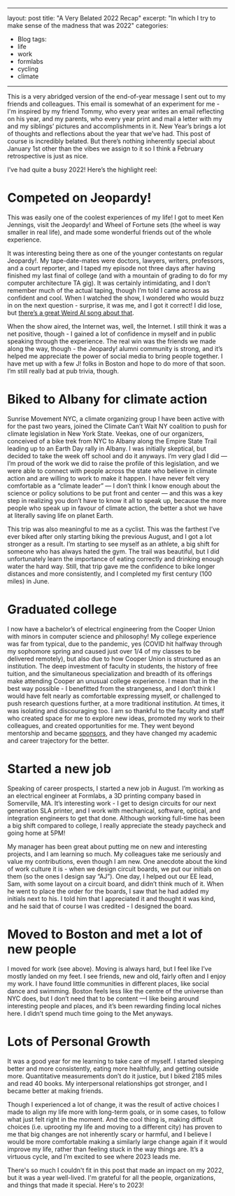 


---
layout: post
title: "A Very Belated 2022 Recap"
excerpt: "In which I try to make sense of the madness that was 2022"
categories:
- Blog
tags:
- life
- work
- formlabs
- cycling
- climate
---

This is a very abridged version of the end-of-year message I sent out to my friends and colleagues. This email is somewhat of an experiment for me - I'm inspired by my friend Tommy, who every year writes an email reflecting on his year, and my parents, who every year print and mail a letter with my and my siblings’ pictures and accomplishments in it. New Year’s brings a lot of thoughts and reflections about the year that we’ve had. This post of course is incredibly belated. But there’s nothing inherently special about January 1st other than the vibes we assign to it so I think a February retrospective is just as nice.

I’ve had quite a busy 2022! Here’s the highlight reel:

# Competed on Jeopardy!

This was easily one of the coolest experiences of my life! I got to meet Ken Jennings, visit the Jeopardy! and Wheel of Fortune sets (the wheel is way smaller in real life), and made some wonderful friends out of the whole experience. 

It was interesting being there as one of the younger contestants on regular Jeopardy!. My tape-date-mates were doctors, lawyers, writers, professors, and a court reporter, and I taped my episode not three days after having finished my last final of college (and with a mountain of grading to do for my computer architecture TA gig). It was certainly intimidating, and I don’t remember much of the actual taping, though I’m told I came across as confident and cool. When I watched the show, I wondered who would buzz in on the next question - surprise, it was me, and I got it correct! I did lose, but [there’s a great Weird Al song about that](https://www.youtube.com/watch?v=BvUZijEuNDQ). 

When the show aired, the Internet was, well, the Internet. I still think it was a net positive, though - I gained a lot of confidence in myself and in public speaking through the experience. The real win was the friends we made along the way, though - the Jeopardy! alumni community is strong, and it’s helped me appreciate the power of social media to bring people together. I have met up with a few J! folks in Boston and hope to do more of that soon. I’m still really bad at pub trivia, though.

# Biked to Albany for climate action

Sunrise Movement NYC, a climate organizing group I have been active with for the past two years, joined the Climate Can’t Wait NY coalition to push for climate legislation in New York State. Veekas, one of our organizers, conceived of a bike trek from NYC to Albany along the Empire State Trail leading up to an Earth Day rally in Albany. I was initially skeptical, but decided to take the week off school and do it anyways. I’m very glad I did — I’m proud of the work we did to raise the profile of this legislation, and we were able to connect with people across the state who believe in climate action and are willing to work to make it happen. I have never felt very comfortable as a “climate leader” — I don’t think I know enough about the science or policy solutions to be put front and center — and this was a key step in realizing you don’t have to know it all to speak up, because the more people who speak up in favour of climate action, the better a shot we have at literally saving life on planet Earth.

This trip was also meaningful to me as a cyclist. This was the farthest I’ve ever biked after only starting biking the previous August, and I got a lot stronger as a result. I’m starting to see myself as an athlete, a big shift for someone who has always hated the gym. The trail was beautiful, but I did unfortunately learn the importance of eating correctly and drinking enough water the hard way. Still, that trip gave me the confidence to bike longer distances and more consistently, and I completed my first century (100 miles) in June.

# Graduated college

I now have a bachelor’s of electrical engineering from the Cooper Union with minors in computer science and philosophy! My college experience was far from typical, due to the pandemic, yes (COVID hit halfway through my sophomore spring and caused just over 1/4 of my classes to be delivered remotely), but also due to how Cooper Union is structured as an institution. The deep investment of faculty in students, the history of free tuition, and the simultaneous specialization and breadth of its offerings make attending Cooper an unusual college experience. I mean that in the best way possible - I benefitted from the strangeness, and I don’t think I would have felt nearly as comfortable expressing myself, or challenged to push research questions further, at a more traditional institution. At times, it was isolating and discouraging too. I am so thankful to the faculty and staff who created space for me to explore new ideas, promoted my work to their colleagues, and created opportunities for me. They went beyond mentorship and became [sponsors](https://fairygodboss.com/career-topics/mentors-vs-sponsors), and they have changed my academic and career trajectory for the better. 

# Started a new job

Speaking of career prospects, I started a new job in August. I’m working as an electrical engineer at Formlabs, a 3D printing company based in Somerville, MA. It’s interesting work - I get to design circuits for our next generation SLA printer, and I work with mechanical, software, optical, and integration engineers to get that done. Although working full-time has been a big shift compared to college, I really appreciate the steady paycheck and going home at 5PM!

My manager has been great about putting me on new and interesting projects, and I am learning so much. My colleagues take me seriously and value my contributions, even though I am new. One anecdote about the kind of work culture it is - when we design circuit boards, we put our initials on them (so the ones I design say “AJ”). One day, I helped out our EE lead, Sam, with some layout on a circuit board, and didn’t think much of it. When he went to place the order for the boards, I saw that he had added my initials next to his. I told him that I appreciated it and thought it was kind, and he said that of course I was credited - I designed the board. 

# Moved to Boston and met a lot of new people

I moved for work (see above). Moving is always hard, but I feel like I’ve mostly landed on my feet. I see friends, new and old, fairly often and I enjoy my work. I have found little communities in different places, like social dance and swimming. Boston feels less like the centre of the universe than NYC does, but I don’t need that to be content —I like being around interesting people and places, and it’s been rewarding finding local niches here. I didn’t spend much time going to the Met anyways.

# Lots of Personal Growth 

It was a good year for me learning to take care of myself. I started sleeping better and more consistently, eating more healthfully, and getting outside more. Quantitative measurements don’t do it justice, but I biked 2185 miles and read 40 books. My interpersonal relationships got stronger, and I became better at making friends.

Though I experienced a lot of change, it was the result of active choices I made to align my life more with long-term goals, or in some cases, to follow what just felt right in the moment. And the cool thing is, making difficult choices (i.e. uprooting my life and moving to a different city) has proven to me that big changes are not inherently scary or harmful, and I believe I would be more comfortable making a similarly large change again if it would improve my life, rather than feeling stuck in the way things are. It’s a virtuous cycle, and I’m excited to see where 2023 leads me.

There's so much I couldn't fit in this post that made an impact on my 2022, but it was a year well-lived. I'm grateful for all the people, organizations, and things that made it special. Here's to 2023!
